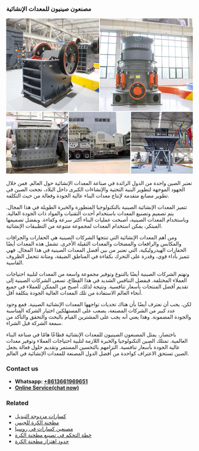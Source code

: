 <h3>مصنعون صينيون للمعدات الإنشائية</h3><img src='1701853909.jpg' alt=''><p>تعتبر الصين واحدة من الدول الرائدة في صناعة المعدات الإنشائية حول العالم. فمن خلال الجهود الموجهة لتطوير البنية التحتية والإنشاءات الكبرى داخل البلاد، نجحت الصين في تطوير مصانع متقدمة لإنتاج معدات البناء عالية الجودة وفعالة من حيث التكلفة.</p><p>تتميز المعدات الإنشائية الصينية بالتكنولوجيا المتطورة والخبرة الطويلة في هذا المجال. يتم تصميم وتصنيع المعدات باستخدام أحدث التقنيات والمواد ذات الجودة العالية. وباستخدام المعدات الصينية، أصبحت عمليات البناء أكثر سرعة وكفاءة. وبفضل تصميمها المبتكر، يمكن استخدام المعدات لمجموعة متنوعة من التطبيقات الإنشائية.</p><p>ومن أهم المعدات الإنشائية التي تنتجها الشركات الصينية هي الحفارات والجرافات والمكابس والرافعات والمضخات والمعدات الثقيلة الأخرى. تشمل هذه المعدات أيضًا الحفارات الهيدروليكية، التي تعتبر من بين أفضل المعدات الصينية في هذا المجال. فهي تتميز بأداء قوي، وقدرة على التحرك بكفاءة في المناطق الضيقة، ومتانة تتحمل الظروف القاسية.</p><p>وتهتم الشركات الصينية أيضًا بالتنوع وتوفير مجموعة واسعة من المعدات لتلبية احتياجات العملاء المختلفة. فبفضل التنافس الشديد في هذا القطاع، تسعى الشركات الصينية إلى تقديم أفضل المنتجات بأسعار تنافسية. ونتيجة لذلك، أصبح من الممكن للعملاء في جميع أنحاء العالم الاستفادة من تلك المعدات العالية الجودة بتكلفة أقل.</p><p>لكن، يجب أن نعترف أيضًا بأن هناك تحديات تواجهها المعدات الإنشائية الصينية. فمع وجود عدد كبير من الشركات المصنعة، يصعب على المستهلكين اختيار الشركة المناسبة والجودة المضمونة. وهذا يعني أنه يجب على المشترين القيام بالبحث والتحقق والتأكد من سمعة الشركة قبل الشراء.</p><p>باختصار، يمثل المصنعون الصينيون للمعدات الإنشائية قطاعًا هامًا في صناعة البناء العالمية. تمتلك الصين التكنولوجيا والخبرة اللازمة لتلبية احتياجات العملاء وتوفير معدات عالية الجودة بأسعار تنافسية. التزامهم بالتحسين المستمر وتقديم حلول فعالة يجعل الصين تستحق الاعتراف كواحدة من أفضل الدول المصنعة للمعدات الإنشائية في العالم.</p><h3>Contact us</h3><ul><li><strong>Whatsapp:&nbsp;<a href="https://wa.me/8613661969651">+8613661969651</a></strong></li><li><a href="https://swt.shibang-china.com/?git&amp;zhl&amp;مصنعون صينيون للمعدات الإنشائية"><strong>Online Service(chat now)</strong></a></li></ul><h3>Related</h3><ul><li><a href='كسارات مزدوجة التبديل.md'>كسارات مزدوجة التبديل</a></li><li><a href='مطحنة الكرة للجبس.md'>مطحنة الكرة للجبس</a></li><li><a href='مصنعين كسارات في روسيا.md'>مصنعين كسارات في روسيا</a></li><li><a href='خطة التحكم في تصنيع مطحنة الكرة.md'>خطة التحكم في تصنيع مطحنة الكرة</a></li><li><a href='حدود اهتزاز مطحنة الكرة.md'>حدود اهتزاز مطحنة الكرة</a></li></ul>